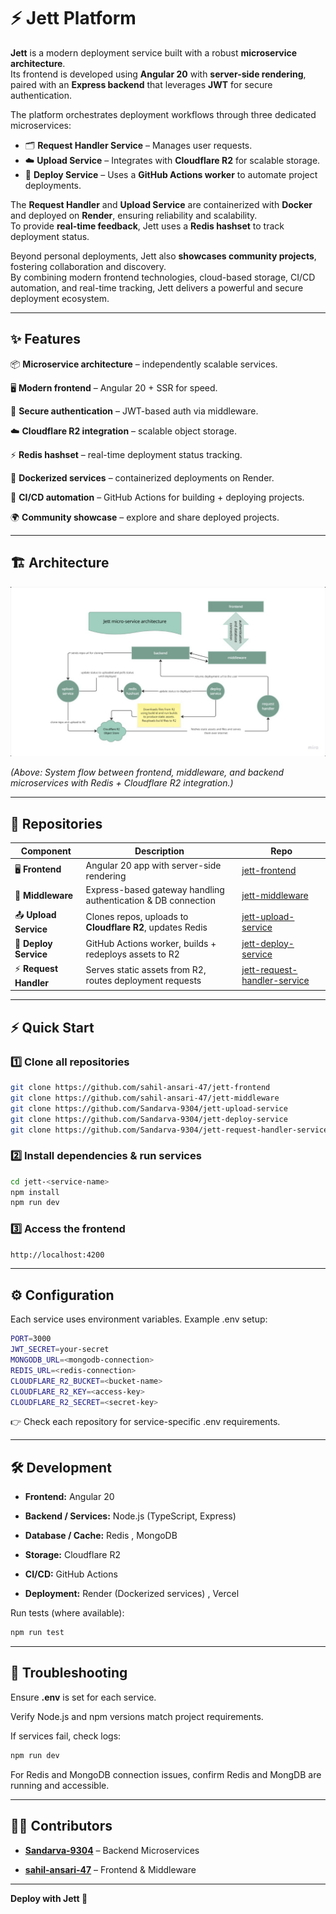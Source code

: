 # ⚡ Jett Platform

**Jett** is a modern deployment service built with a robust **microservice architecture**.  
Its frontend is developed using **Angular 20** with **server-side rendering**, paired with an **Express backend** that leverages **JWT** for secure authentication.

The platform orchestrates deployment workflows through three dedicated microservices:

- 🗂️ **Request Handler Service** – Manages user requests.
- ☁️ **Upload Service** – Integrates with **Cloudflare R2** for scalable storage.
- 🚀 **Deploy Service** – Uses a **GitHub Actions worker** to automate project deployments.

The **Request Handler** and **Upload Service** are containerized with **Docker** and deployed on **Render**, ensuring reliability and scalability.  
To provide **real-time feedback**, Jett uses a **Redis hashset** to track deployment status.

Beyond personal deployments, Jett also **showcases community projects**, fostering collaboration and discovery.  
By combining modern frontend technologies, cloud-based storage, CI/CD automation, and real-time tracking, Jett delivers a powerful and secure deployment ecosystem.

---

## ✨ Features

📦 **Microservice architecture** – independently scalable services.

🖥️ **Modern frontend** – Angular 20 + SSR for speed.

🔐 **Secure authentication** – JWT-based auth via middleware.

☁️ **Cloudflare R2 integration** – scalable object storage.

⚡ **Redis hashset** – real-time deployment status tracking.

🐳 **Dockerized services** – containerized deployments on Render.

🔄 **CI/CD automation** – GitHub Actions for building + deploying projects.

🌍 **Community showcase** – explore and share deployed projects.

---

## 🏗️ Architecture

![Jett Microservice Architecture](./jett-architecture.jpg)

_(Above: System flow between frontend, middleware, and backend microservices with Redis + Cloudflare R2 integration.)_

---

## 📂 Repositories

| Component              | Description                                                   | Repo                                                                                          |
| ---------------------- | ------------------------------------------------------------- | --------------------------------------------------------------------------------------------- |
| 🖥️ **Frontend**        | Angular 20 app with server-side rendering                     | [jett-frontend](https://github.com/sahil-ansari-47/jett-frontend)                             |
| 🔗 **Middleware**      | Express-based gateway handling authentication & DB connection | [jett-middleware](https://github.com/sahil-ansari-47/jett-middleware)                         |
| 📤 **Upload Service**  | Clones repos, uploads to **Cloudflare R2**, updates Redis     | [jett-upload-service](https://github.com/Sandarva-9304/jett-upload-service)                   |
| 🚀 **Deploy Service**  | GitHub Actions worker, builds + redeploys assets to R2        | [jett-deploy-service](https://github.com/Sandarva-9304/jett-deploy-service)                   |
| ⚡ **Request Handler** | Serves static assets from R2, routes deployment requests      | [jett-request-handler-service](https://github.com/Sandarva-9304/jett-request-handler-service) |

---

## ⚡ Quick Start

### 1️⃣ Clone all repositories

```bash
git clone https://github.com/sahil-ansari-47/jett-frontend
git clone https://github.com/sahil-ansari-47/jett-middleware
git clone https://github.com/Sandarva-9304/jett-upload-service
git clone https://github.com/Sandarva-9304/jett-deploy-service
git clone https://github.com/Sandarva-9304/jett-request-handler-service
```

### 2️⃣ Install dependencies & run services

```bash
cd jett-<service-name>
npm install
npm run dev
```

### 3️⃣ Access the frontend

```bash
http://localhost:4200
```

---

## ⚙️ Configuration

Each service uses environment variables. Example .env setup:

```bash
PORT=3000
JWT_SECRET=your-secret
MONGODB_URL=<mongodb-connection>
REDIS_URL=<redis-connection>
CLOUDFLARE_R2_BUCKET=<bucket-name>
CLOUDFLARE_R2_KEY=<access-key>
CLOUDFLARE_R2_SECRET=<secret-key>
```

👉 Check each repository for service-specific .env requirements.

---

## 🛠️ Development

- **Frontend:** Angular 20

- **Backend / Services:** Node.js (TypeScript, Express)

- **Database / Cache:** Redis , MongoDB

- **Storage:** Cloudflare R2

- **CI/CD:** GitHub Actions

- **Deployment:** Render (Dockerized services) , Vercel

Run tests (where available):

```bash
npm run test
```

---

## 🐞 Troubleshooting

Ensure **.env** is set for each service.

Verify Node.js and npm versions match project requirements.

If services fail, check logs:

```bash
npm run dev
```

For Redis and MongoDB connection issues, confirm Redis and MongDB are running and accessible.

---

## 👨‍💻 Contributors

- **[Sandarva-9304](https://github.com/Sandarva-9304)**
  – Backend Microservices

- **[sahil-ansari-47](https://github.com/sahil-ansari-47)**
  – Frontend & Middleware

---

**Deploy with Jett 🚀**
